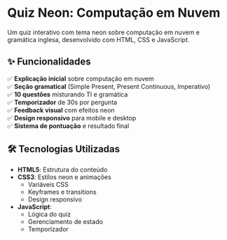# Quiz Neon: Computação em Nuvem

Um quiz interativo com tema neon sobre computação em nuvem e gramática inglesa, desenvolvido com HTML, CSS e JavaScript.

## ✨ Funcionalidades
✅ **Explicação inicial** sobre computação em nuvem  
✅ **Seção gramatical** (Simple Present, Present Continuous, Imperativo)  
✅ **10 questões** misturando TI e gramática  
✅ **Temporizador** de 30s por pergunta  
✅ **Feedback visual** com efeitos neon  
✅ **Design responsivo** para mobile e desktop  
✅ **Sistema de pontuação** e resultado final  

## 🛠 Tecnologias Utilizadas
- **HTML5**: Estrutura do conteúdo
- **CSS3**: Estilos neon e animações
  - Variáveis CSS
  - Keyframes e transitions
  - Design responsivo
- **JavaScript**: 
  - Lógica do quiz
  - Gerenciamento de estado
  - Temporizador
  
